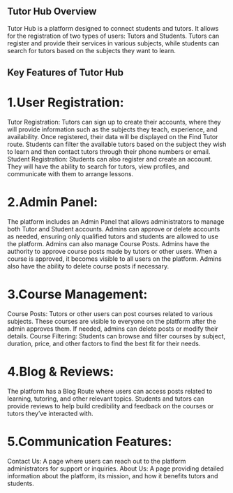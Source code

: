 ## Tutor Hub Overview
Tutor Hub is a platform designed to connect students and tutors. It allows for the registration of two types of users: Tutors and Students. Tutors can register and provide their services in various subjects, while students can search for tutors based on the subjects they want to learn.

## Key Features of Tutor Hub
# 1.User Registration:
Tutor Registration: Tutors can sign up to create their accounts, where they will provide information such as the subjects they teach, experience, and availability. Once registered, their data will be displayed on the Find Tutor route. Students can filter the available tutors based on the subject they wish to learn and then contact tutors through their phone numbers or email.
Student Registration: Students can also register and create an account. They will have the ability to search for tutors, view profiles, and communicate with them to arrange lessons.

# 2.Admin Panel:
The platform includes an Admin Panel that allows administrators to manage both Tutor and Student accounts. Admins can approve or delete accounts as needed, ensuring only qualified tutors and students are allowed to use the platform.
Admins can also manage Course Posts. Admins have the authority to approve course posts made by tutors or other users. When a course is approved, it becomes visible to all users on the platform. Admins also have the ability to delete course posts if necessary.

# 3.Course Management:
Course Posts: Tutors or other users can post courses related to various subjects. These courses are visible to everyone on the platform after the admin approves them. If needed, admins can delete posts or modify their details.
Course Filtering: Students can browse and filter courses by subject, duration, price, and other factors to find the best fit for their needs.

# 4.Blog & Reviews:
The platform has a Blog Route where users can access posts related to learning, tutoring, and other relevant topics.
Students and tutors can provide reviews to help build credibility and feedback on the courses or tutors they’ve interacted with.

# 5.Communication Features:
Contact Us: A page where users can reach out to the platform administrators for support or inquiries.
About Us: A page providing detailed information about the platform, its mission, and how it benefits tutors and students.

